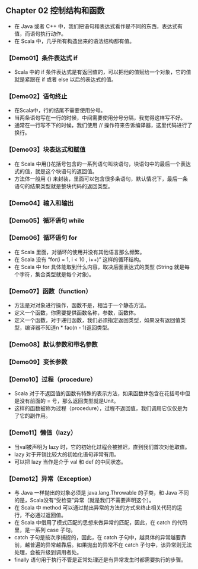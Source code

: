 ## Chapter 02 控制结构和函数

- 在 Java 或者 C++ 中，我们把语句和表达式看作是不同的东西，表达式有值，而语句执行动作。
- 在 Scala 中，几乎所有构造出来的语法结构都有值。

### 【Demo01】条件表达式 if

- Scala 中的 if 条件表达式是有返回值的，可以把他的值赋给一个对象，它的值就是紧跟在 if 或者 else 以后的表达式的值。

### 【Demo02】语句终止

- 在Scala中，行的结尾不需要使用分号。
- 当两条语句写在一行的时候，中间需要使用分号分隔，我觉得这样写不好。
- 通常在一行写不下的时候，我们使用 // 操作符来告诉编译器，这里代码进行了换行。

### 【Demo03】块表达式和赋值

- 在 Scala 中用{}花括号包含的一系列语句叫块语句，块语句中的最后一个表达式的值，就是这个块语句的返回值。
- 方法体一般用 {} 来封装，里面可以包含很多条语句，默认情况下，最后一条语句的结果类型就是整块代码的返回类型。

### 【Demo04】输入和输出

### 【Demo05】循环语句 while

### 【Demo06】循环语句 for

- 在 Scala 里面，对循环的使用并没有其他语言那么频繁。
- 在 Scala 没有 “for(i = 1, i < 10 , i++)” 这样的循环结构。
- 在 Scala 中 for 具体能取到什么内容，取决后面表达式的类型 (String 就是每个字符，集合类型就是每个对象)。

### 【Demo07】函数（function）

- 方法是对对象进行操作，函数不是，相当于一个静态方法。
- 定义一个函数，你需要提供函数名称，参数，函数体。
- 定义一个函数，对于递归函数，我们必须指定返回类型，如果没有返回值类型，编译器不知道n * fac(n - 1)返回类型。

### 【Demo08】默认参数和带名参数

### 【Demo09】变长参数

### 【Demo10】过程（procedure）

- Scala 对于不返回值的函数有特殊的表示方法，如果函数体包含在花括号中但是没有前面的 = 号，那么返回类型就是Unit。
- 这样的函数被称为过程（procedure），过程不返回值，我们调用它仅仅是为了它的副作用。

### 【Demo11】懒值（lazy）

- 当val被声明为 lazy 时，它的初始化过程会被推迟，直到我们首次对他取值。
- lazy 对于开销比较大的初始化语句非常有用。
- 可以把 lazy 当作是介于 val 和 def 的中间状态。

### 【Demo12】异常（Exception）

- 与 Java 一样抛出的对象必须是 java.lang.Throwable 的子类，和 Java 不同的是，Scala没有“受检查”异常（就是我们不需要声明这个）。
- 在 Scala 中 method 可以通过抛出异常的方法的方式来终止相关代码的运行，不必通过返回值。
- 在 Scala 中借用了模式匹配的思想来做异常的匹配，因此，在 catch 的代码里，是一系列 case 子句。
- catch 子句是按次序捕捉的，因此，在 catch 子句中，越具体的异常越要靠前，越普遍的异常越靠后。如果抛出的异常不在 catch 子句中，该异常则无法处理，会被升级到调用者处。
- finally 语句用于执行不管是正常处理还是有异常发生时都需要执行的步骤。